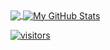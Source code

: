 
<a href="https://github.com/johnzieman/johnzieman">
  <img align="center" src="https://github-readme-stats.vercel.app/api/top-langs/?username=johnzieman&html&title_color=000000&text_color=000000&icon_color=2bbc8a&bg_color=#FFFFFF" />
</>
<img align="center" src="https://github-readme-stats.vercel.app/api?username=johnzieman6&show_icons=true&line_height=40&count_private=true&title_color=000000&text_color=000000&icon_color=ffff00&bg_color=FFFFFF" alt="My GitHub Stats" />

![visitors](https://visitor-badge.glitch.me/badge?page_id=johnzieman.visitor-badge.issue.1)
